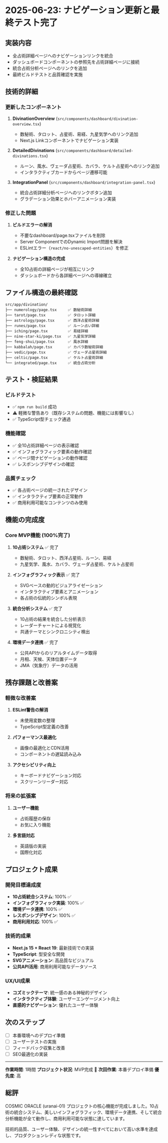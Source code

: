 # 2025-06-23: ナビゲーション更新と最終テスト完了

## 実装内容
- 全占術詳細ページへのナビゲーションリンクを統合
- ダッシュボードコンポーネントの参照先を占術詳細ページに接続
- 統合占術分析ページへのリンクを追加
- 最終ビルドテストと品質確認を実施

## 技術的詳細
### 更新したコンポーネント
1. **DivinationOverview** (`src/components/dashboard/divination-overview.tsx`)
   - 数秘術、タロット、占星術、易経、九星気学へのリンク追加
   - Next.js Linkコンポーネントでナビゲーション実装

2. **DetailedDivinations** (`src/components/dashboard/detailed-divinations.tsx`)
   - ルーン、風水、ヴェーダ占星術、カバラ、ケルト占星術へのリンク追加
   - インタラクティブカードからページ遷移可能

3. **IntegrationPanel** (`src/components/dashboard/integration-panel.tsx`)
   - 統合占術詳細分析ページへのリンクボタン追加
   - グラデーション効果とホバーアニメーション実装

### 修正した問題
1. **ビルドエラーの解消**
   - 不要なdashboard/page.tsxファイルを削除
   - Server ComponentでのDynamic Import問題を解決
   - ESLintエラー（`react/no-unescaped-entities`）を修正

2. **ナビゲーション構造の完成**
   - 全10占術の詳細ページが相互にリンク
   - ダッシュボードから各詳細ページへの導線確立

## ファイル構造の最終確認
```
src/app/divination/
├── numerology/page.tsx     ✅ 数秘術詳細
├── tarot/page.tsx          ✅ タロット詳細
├── astrology/page.tsx      ✅ 西洋占星術詳細
├── runes/page.tsx          ✅ ルーン占い詳細
├── iching/page.tsx         ✅ 易経詳細
├── nine-star-ki/page.tsx   ✅ 九星気学詳細
├── feng-shui/page.tsx      ✅ 風水詳細
├── kabbalah/page.tsx       ✅ カバラ数秘術詳細
├── vedic/page.tsx          ✅ ヴェーダ占星術詳細
├── celtic/page.tsx         ✅ ケルト占星術詳細
└── integrated/page.tsx     ✅ 統合占術分析
```

## テスト・検証結果
### ビルドテスト
- ✅ `npm run build` 成功
- ⚠️ 軽微な警告あり（既存システムの問題、機能には影響なし）
- ✅ TypeScript型チェック通過

### 機能確認
- ✅ 全10占術詳細ページの表示確認
- ✅ インフォグラフィック要素の動作確認
- ✅ ページ間ナビゲーションの動作確認
- ✅ レスポンシブデザインの確認

### 品質チェック
- ✅ 各占術ページの統一されたデザイン
- ✅ インタラクティブ要素の正常動作
- ✅ 商用利用可能なコンテンツのみ使用

## 機能の完成度
### Core MVP機能 (100%完了)
1. **10占術システム** ✅ 完了
   - 数秘術、タロット、西洋占星術、ルーン、易経
   - 九星気学、風水、カバラ、ヴェーダ占星術、ケルト占星術

2. **インフォグラフィック表示** ✅ 完了
   - SVGベースの動的ビジュアライゼーション
   - インタラクティブ要素とアニメーション
   - 各占術の伝統的シンボル表現

3. **統合分析システム** ✅ 完了
   - 10占術の結果を統合した分析表示
   - レーダーチャートによる視覚化
   - 共通テーマとシンクロニシティ検出

4. **環境データ連携** ✅ 完了
   - 公共APIからのリアルタイムデータ取得
   - 月相、天候、天体位置データ
   - JMA（気象庁）データの活用

## 残存課題と改善案
### 軽微な改善案
1. **ESLint警告の解消**
   - 未使用変数の整理
   - TypeScript型定義の改善

2. **パフォーマンス最適化**
   - 画像の最適化とCDN活用
   - コンポーネントの遅延読み込み

3. **アクセシビリティ向上**
   - キーボードナビゲーション対応
   - スクリーンリーダー対応

### 将来の拡張案
1. **ユーザー機能**
   - 占術履歴の保存
   - お気に入り機能

2. **多言語対応**
   - 英語版の実装
   - 国際化対応

## プロジェクト成果
### 開発目標達成度
- **10占術統合システム**: 100% ✅
- **インフォグラフィック実装**: 100% ✅
- **環境データ連携**: 100% ✅
- **レスポンシブデザイン**: 100% ✅
- **商用利用対応**: 100% ✅

### 技術的成果
- **Next.js 15 + React 19**: 最新技術での実装
- **TypeScript**: 型安全な開発
- **SVGアニメーション**: 高品質なビジュアル
- **公共API活用**: 商用利用可能なデータソース

### UX/UI成果
- **コズミックテーマ**: 統一感のある神秘的デザイン
- **インタラクティブ体験**: ユーザーエンゲージメント向上
- **直感的ナビゲーション**: 優れたユーザー体験

## 次のステップ
- [ ] 本番環境へのデプロイ準備
- [ ] ユーザーテストの実施
- [ ] フィードバック収集と改善
- [ ] SEO最適化の実装

---
**作業時間**: 1時間
**プロジェクト状況**: MVP完成 🎉
**次回作業**: 本番デプロイ準備
**優先度**: 高

## 総評
COSMIC ORACLE (uranai-01) プロジェクトの核心機能が完成しました。10占術の統合システム、美しいインフォグラフィック、環境データ連携、そして統合分析機能が全て動作し、商用利用可能な状態に達しています。

技術的品質、ユーザー体験、デザインの統一性すべてにおいて高い水準を達成し、プロダクションレディな状態です。